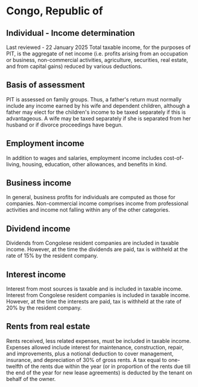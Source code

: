 # Congo, Republic of
## Individual - Income determination
Last reviewed - 22 January 2025
Total taxable income, for the purposes of PIT, is the aggregate of net income (i.e. profits arising from an occupation or business, non-commercial activities, agriculture, securities, real estate, and from capital gains) reduced by various deductions.
## Basis of assessment
PIT is assessed on family groups. Thus, a father's return must normally include any income earned by his wife and dependent children, although a father may elect for the children's income to be taxed separately if this is advantageous. A wife may be taxed separately if she is separated from her husband or if divorce proceedings have begun.
## Employment income
In addition to wages and salaries, employment income includes cost-of-living, housing, education, other allowances, and benefits in kind.
## Business income
In general, business profits for individuals are computed as those for companies.
Non-commercial income comprises income from professional activities and income not falling within any of the other categories.
## Dividend income
Dividends from Congolese resident companies are included in taxable income. However, at the time the dividends are paid, tax is withheld at the rate of 15% by the resident company.
## Interest income
Interest from most sources is taxable and is included in taxable income.
Interest from Congolese resident companies is included in taxable income. However, at the time the interests are paid, tax is withheld at the rate of 20% by the resident company.
## Rents from real estate
Rents received, less related expenses, must be included in taxable income. Expenses allowed include interest for maintenance, construction, repair, and improvements, plus a notional deduction to cover management, insurance, and depreciation of 30% of gross rents.
A tax equal to one-twelfth of the rents due within the year (or in proportion of the rents due till the end of the year for new lease agreements) is deducted by the tenant on behalf of the owner.
